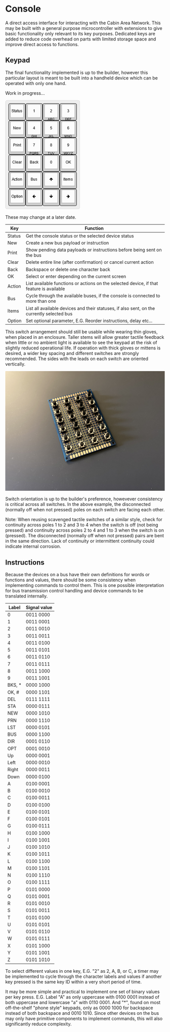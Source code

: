# Console

A direct access interface for interacting with the Cabin Area Network. This may be built with a general purpose microcontroller with extensions to give basic functionality only relevant to its key purposes. Dedicated keys are added to reduce code overhead on parts with limited storage space and improve direct access to functions. 

## Keypad
The final functionality implemented is up to the builder, however this particular layout is meant to be built into a handheld device which can be operated with only one hand.

Work in progress...

![console keypad layout](https://raw.githubusercontent.com/cypnk/Cabin-Life/master/Cabin%20Area%20Network/Console/keyboard-layout.png)

These may change at a later date.

| Key	| Function		|
|-------|-----------------------|
| Status	| Get the console status or the selected device status |
| New		| Create a new bus payload or instruction |
| Print		| Show pending data payloads or instructions before being sent on the bus |
| Clear		| Delete entire line (after confirmation) or cancel current action |
| Back		| Backspace or delete one character back |
| OK		| Select or enter depending on the current screen |
| Action	| List available functions or actions on the selected device, if that feature is available |
| Bus		| Cycle through the available buses, if the console is connected to more than one |
| Items		| List all available devices and their statuses, if also sent, on the currently selected bus |
| Option	| Set optional parameter, E.G. Reorder instructions, delay etc... |

This switch arrangement should still be usable while wearing thin gloves, when placed in an enclosure. Taller stems will allow greater tactile feedback when little or no ambient light is available to see the keypad at the risk of slightly reduced operational life. If operation with thick gloves or mittens is desired, a wider key spacing and different switches are strongly recommended. The sides with the leads on each switch are oriented vertically.

![console key switches](https://raw.githubusercontent.com/cypnk/Cabin-Life/master/Cabin%20Area%20Network/Console/keypad-switches.png)

Switch orientation is up to the builder's preference, howevever consistency is critical across all switches. In the above example, the disconnected (normally off when not pressed) poles on each switch are facing each other.

Note: When reusing scavenged tactile switches of a similar style, check for continuity across poles 1 to 2 and 3 to 4 when the switch is off (not being pressed) and continuity across poles 2 to 4 and 1 to 3 when the switch is on (pressed). The disconnected (normally off when not pressed) pairs are bent in the same direction. Lack of continuity or intermittent continuity could indicate internal corrosion.

## Instructions

Because the devices on a bus have their own definitions for words or functions and values, there should be some consistency when implementing commands to control them. This is one possible interpretation for bus transmission control handling and device commands to be translated internally.

| Label	| Signal value	|
|-------|---------------|
| 0	| 0011 0000	|
| 1	| 0011 0001	|
| 2	| 0011 0010	|
| 3	| 0011 0011	|
| 4	| 0011 0100	|
| 5	| 0011 0101	|
| 6	| 0011 0110	|
| 7	| 0011 0111	|
| 8	| 0011 1000	|
| 9	| 0011 1001	|
| BKS, \*| 0000 1000	|
| OK, #	| 0000 1101	|
| DEL	| 0111 1111	|
| STA	| 0000 0111	|
| NEW	| 0000 1010	|
| PRN	| 0000 1110	|
| LST	| 0000 0101	|
| BUS	| 0000 1100	|
| DIR	| 0001 0110	|
| OPT	| 0001 0010	|
| Up	| 0000 0001	|
| Left	| 0000 0010	|
| Right	| 0000 0011	|
| Down	| 0000 0100	|
| A	| 0100 0001	|
| B	| 0100 0010	|
| C	| 0100 0011	|
| D	| 0100 0100	|
| E	| 0100 0101	|
| F	| 0100 0101	|
| G	| 0100 0111	|
| H	| 0100 1000	|
| I	| 0100 1001	|
| J	| 0100 1010	|
| K	| 0100 1011	|
| L	| 0100 1100	|
| M	| 0100 1101	|
| N	| 0100 1110	|
| O	| 0100 1111	|
| P	| 0101 0000	|
| Q	| 0101 0001	|
| R	| 0101 0010	|
| S	| 0101 0011	|
| T	| 0101 0100	|
| U	| 0101 0101	|
| V	| 0101 0110	|
| W	| 0101 0111	|
| X	| 0101 1000	|
| Y	| 0101 1001	|
| Z	| 0101 1010	|

To select different values in one key, E.G. "2" as 2, A, B, or C, a timer may be implemented to cycle through the character labels and values if another key pressed is the same key ID within a very short period of time.

It may be more simple and practical to implement one set of binary values per key press. E.G. Label "A" as only uppercase with 0100 0001 instead of both uppercase and lowercase "a" with 0110 0001. And "\*", found on most off-the-shelf "phone style" keypads, only as 0000 1000 for backspace instead of both backspace and 0010 1010. Since other devices on the bus may only have primitive components to implement commands, this will also significantly reduce complexity.

